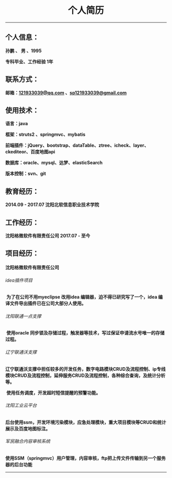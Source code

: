 # <center><b>个人简历<b></center>

------



## 个人信息：

 孙鹏 、 男 、1995 

专科毕业、工作经验 1年



## 联系方式：

邮箱：121933039@qq.com 、sp121933039@gmail.com



## 使用技术：

语言：java

框架：struts2 、springmvc、mybatis

前端插件：jQuery、bootstrap、dataTable、ztree、icheck、layer、ckediteor、百度地图api

数据库：oracle、mysql、达梦、elasticSearch

版本控制：svn、git

## 教育经历：

2014.09  - 2017.07        沈阳北软信息职业技术学院



## 工作经历：

沈阳格微软件有限责任公司      2017.07  - 至今



## 项目经历：

#### 沈阳格微软件有限责任公司

###### idea插件项目

​	为了在公司不用myeclipse 改用idea 编辑器，迫不得已研究写了一个，idea 编译文件导出插件已在公司大部分人使用。



###### 沈阳联通一点支撑

​	使用oracle 同步锁及存储过程，触发器等技术，写过保证申请流水号唯一的存储过程。

###### 辽宁联通沃支撑

​	辽宁联通沃支撑中担任较多的开发任务，数字电路模块CRUD及流程控制、ip专线模块CRUD及流程控制，延伸服务CRUD及流程控制，各种综合查询，及统计分析等。

​	使用任务调度，开发超时短信提醒的预警功能。

###### 沈阳工业云平台

​	后台使用ssm，开发环境污染模块，应急处理模块，重大项目模块等CRUD和统计展示及百度地图标注。



###### 军民融合内容审核系统

​	使用SSM（springmvc）用户管理，内容审核，ftp把上传文件传输到另一个服务器的后台功能



------

